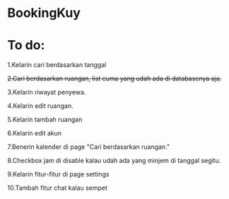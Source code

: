 # BookingKuy

# To do:

1.Kelarin cari berdasarkan tanggal

~~2.Cari berdasarkan ruangan, list cuma yang udah ada di databasenya aja.~~

3.Kelarin riwayat penyewa.

4.Kelarin edit ruangan.

5.Kelarin tambah ruangan

6.Kelarin edit akun

7.Benerin kalender di page "Cari berdasarkan ruangan."

8.Checkbox jam di disable kalau udah ada yang minjem di tanggal segitu.

9.Kelarin fitur-fitur di page settings

10.Tambah fitur chat kalau sempet

